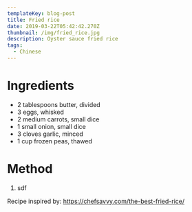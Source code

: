 ```yaml
---
templateKey: blog-post
title: Fried rice
date: 2019-03-22T05:42:42.270Z
thumbnail: /img/fried_rice.jpg
description: Oyster sauce fried rice
tags:
  - Chinese
---
```

# Ingredients

* 2 tablespoons butter, divided
* 3 eggs, whisked
* 2 medium carrots, small dice
* 1 small onion, small dice
* 3 cloves garlic, minced
* 1 cup frozen peas, thawed



# Method

1. sdf

Recipe inspired by: <https://chefsavvy.com/the-best-fried-rice/>
